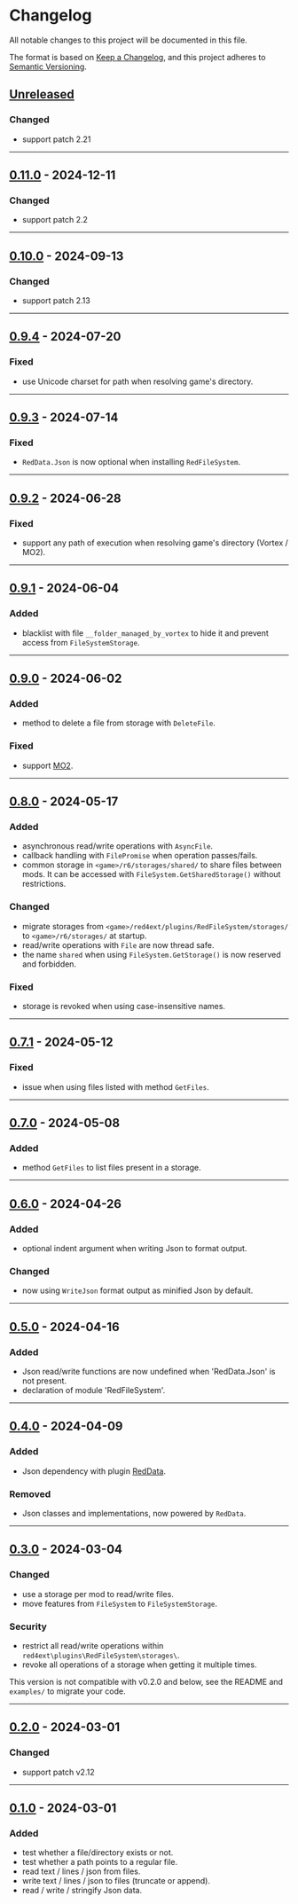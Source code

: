 # Changelog
All notable changes to this project will be documented in this file.

The format is based on [Keep a Changelog](https://keepachangelog.com/en/1.0.0/),
and this project adheres to [Semantic Versioning](https://semver.org/spec/v2.0.0.html).

## [Unreleased]
### Changed
- support patch 2.21

------------------------

## [0.11.0] - 2024-12-11
### Changed
- support patch 2.2

------------------------

## [0.10.0] - 2024-09-13
### Changed
- support patch 2.13

------------------------

## [0.9.4] - 2024-07-20
### Fixed
- use Unicode charset for path when resolving game's directory.

------------------------

## [0.9.3] - 2024-07-14
### Fixed
- `RedData.Json` is now optional when installing `RedFileSystem`.

------------------------

## [0.9.2] - 2024-06-28
### Fixed
- support any path of execution when resolving game's directory (Vortex / MO2).

------------------------

## [0.9.1] - 2024-06-04
### Added
- blacklist with file `__folder_managed_by_vortex` to hide it and prevent 
  access from `FileSystemStorage`.

------------------------

## [0.9.0] - 2024-06-02
### Added
- method to delete a file from storage with `DeleteFile`.

### Fixed
- support [MO2](https://github.com/ModOrganizer2/modorganizer/).

------------------------

## [0.8.0] - 2024-05-17
### Added
- asynchronous read/write operations with `AsyncFile`.
- callback handling with `FilePromise` when operation passes/fails.
- common storage in `<game>/r6/storages/shared/` to share files between mods.
  It can be accessed with `FileSystem.GetSharedStorage()` without restrictions.

### Changed
- migrate storages from `<game>/red4ext/plugins/RedFileSystem/storages/` to
  `<game>/r6/storages/` at startup.
- read/write operations with `File` are now thread safe.
- the name `shared` when using `FileSystem.GetStorage()` is now reserved and
  forbidden.

### Fixed
- storage is revoked when using case-insensitive names.

------------------------

## [0.7.1] - 2024-05-12
### Fixed
- issue when using files listed with method `GetFiles`.

------------------------

## [0.7.0] - 2024-05-08
### Added
- method `GetFiles` to list files present in a storage.

------------------------

## [0.6.0] - 2024-04-26
### Added
- optional indent argument when writing Json to format output.

### Changed
- now using `WriteJson` format output as minified Json by default.

------------------------

## [0.5.0] - 2024-04-16
### Added
- Json read/write functions are now undefined when 'RedData.Json' is not present.
- declaration of module 'RedFileSystem'.

------------------------

## [0.4.0] - 2024-04-09
### Added
- Json dependency with plugin [RedData](https://github.com/rayshader/cp2077-red-data).

### Removed
- Json classes and implementations, now powered by `RedData`.

------------------------

## [0.3.0] - 2024-03-04
### Changed
- use a storage per mod to read/write files.
- move features from `FileSystem` to `FileSystemStorage`.

### Security
- restrict all read/write operations within `red4ext\plugins\RedFileSystem\storages\`.
- revoke all operations of a storage when getting it multiple times.

This version is not compatible with v0.2.0 and below, see the README and 
`examples/` to migrate your code.

------------------------

## [0.2.0] - 2024-03-01
### Changed
- support patch v2.12

------------------------

## [0.1.0] - 2024-03-01
### Added
- test whether a file/directory exists or not.
- test whether a path points to a regular file.
- read text / lines / json from files.
- write text / lines / json to files (truncate or append).
- read / write / stringify Json data.

<!-- Table of releases -->
[Unreleased]: https://github.com/rayshader/cp2077-red-filesystem/compare/v0.11.0...HEAD
[0.11.0]: https://github.com/rayshader/cp2077-red-filesystem/compare/v0.10.0...v0.11.0
[0.10.0]: https://github.com/rayshader/cp2077-red-filesystem/compare/v0.9.4...v0.10.0
[0.9.4]: https://github.com/rayshader/cp2077-red-filesystem/compare/v0.9.3...v0.9.4
[0.9.3]: https://github.com/rayshader/cp2077-red-filesystem/compare/v0.9.2...v0.9.3
[0.9.2]: https://github.com/rayshader/cp2077-red-filesystem/compare/v0.9.1...v0.9.2
[0.9.1]: https://github.com/rayshader/cp2077-red-filesystem/compare/v0.9.0...v0.9.1
[0.9.0]: https://github.com/rayshader/cp2077-red-filesystem/compare/v0.8.0...v0.9.0
[0.8.0]: https://github.com/rayshader/cp2077-red-filesystem/compare/v0.7.1...v0.8.0
[0.7.1]: https://github.com/rayshader/cp2077-red-filesystem/compare/v0.7.0...v0.7.1
[0.7.0]: https://github.com/rayshader/cp2077-red-filesystem/compare/v0.6.0...v0.7.0
[0.6.0]: https://github.com/rayshader/cp2077-red-filesystem/compare/v0.5.0...v0.6.0
[0.5.0]: https://github.com/rayshader/cp2077-red-filesystem/compare/v0.4.0...v0.5.0
[0.4.0]: https://github.com/rayshader/cp2077-red-filesystem/compare/v0.3.0...v0.4.0
[0.3.0]: https://github.com/rayshader/cp2077-red-filesystem/compare/v0.2.0...v0.3.0
[0.2.0]: https://github.com/rayshader/cp2077-red-filesystem/compare/v0.1.0...v0.2.0
[0.1.0]: https://github.com/rayshader/cp2077-red-filesystem/releases/tag/v0.1.0

